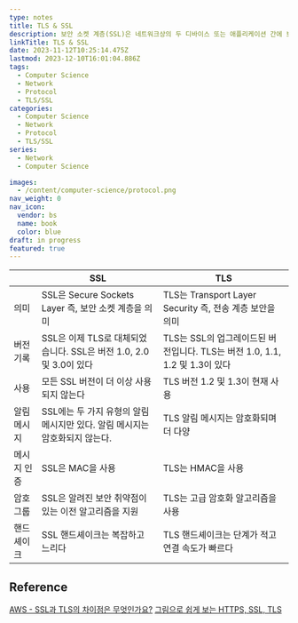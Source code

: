 ```yaml
---
type: notes
title: TLS & SSL
description: 보안 소켓 계층(SSL)은 네트워크상의 두 디바이스 또는 애플리케이션 간에 보안 연결을 생성하는 통신 프로토콜 또는 규칙 세트이고, 전송 계층 보안(TLS)은 기존 SSL 취약성을 수정하는 업그레이드된 SSL 버전
linkTitle: TLS & SSL
date: 2023-11-12T10:25:14.475Z
lastmod: 2023-12-10T16:01:04.886Z
tags:
  - Computer Science
  - Network
  - Protocol
  - TLS/SSL
categories:
  - Computer Science
  - Network
  - Protocol
  - TLS/SSL
series:
  - Network
  - Computer Science

images:
  - /content/computer-science/protocol.png
nav_weight: 0
nav_icon:
  vendor: bs
  name: book
  color: blue
draft: in progress
featured: true
---
```


|             | SSL                                                                         | TLS                                                                         |
| ----------- | --------------------------------------------------------------------------- | --------------------------------------------------------------------------- |
| 의미        | SSL은 Secure Sockets Layer 즉, 보안 소켓 계층을 의미                        | TLS는 Transport Layer Security 즉, 전송 계층 보안을 의미                    |
| 버전 기록   | SSL은 이제 TLS로 대체되었습니다. SSL은 버전 1.0, 2.0 및 3.0이 있다          | TLS는 SSL의 업그레이드된 버전입니다. TLS는 버전 1.0, 1.1, 1.2 및 1.3이 있다 |
| 사용        | 모든 SSL 버전이 더 이상 사용되지 않는다                                     | TLS 버전 1.2 및 1.3이 현재 사용                                             |
| 알림 메시지 | SSL에는 두 가지 유형의 알림 메시지만 있다. 알림 메시지는 암호화되지 않는다. | TLS 알림 메시지는 암호화되며 더 다양                                        |
| 메시지 인증 | SSL은 MAC을 사용                                                            | TLS는 HMAC을 사용                                                           |
| 암호 그룹   | SSL은 알려진 보안 취약점이 있는 이전 알고리즘을 지원                        | TLS는 고급 암호화 알고리즘을 사용                                           |
| 핸드셰이크  | SSL 핸드셰이크는 복잡하고 느리다                                            | TLS 핸드셰이크는 단계가 적고 연결 속도가 빠르다                             |

## Reference

[AWS - SSL과 TLS의 차이점은 무엇인가요?](https://aws.amazon.com/ko/compare/the-difference-between-ssl-and-tls/)
[그림으로 쉽게 보는 HTTPS, SSL, TLS](https://brunch.co.kr/@swimjiy/47)

